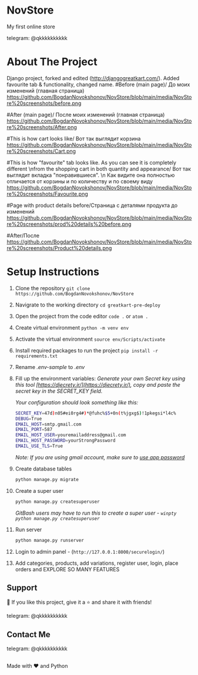# NovStore
My first online store

<p align="left">
  telegram: @qkkkkkkkkkk
</p>

# About The Project
Django project, forked and edited (http://djangogreatkart.com/). Added favourite tab & functionality, changed name.
#Before (main page)/ До моих изменений (главная страница)
https://github.com/BogdanNovokshonov/NovStore/blob/main/media/NovStore%20screenshots/before.png

#After (main page)/ После моих изменений (главная страница)
https://github.com/BogdanNovokshonov/NovStore/blob/main/media/NovStore%20screenshots/After.png

#This is how cart looks like/ Вот так выглядит корзина
https://github.com/BogdanNovokshonov/NovStore/blob/main/media/NovStore%20screenshots/Cart.png

#This is how "favourite" tab looks like. As you can see it is completely different \nfrom the shopping cart in both quantity and appearance/ Вот так выглядит вкладка "понравившиеся". \n
Как видите она полностью отличается от корзины и по количеству и по своему виду 
https://github.com/BogdanNovokshonov/NovStore/blob/main/media/NovStore%20screenshots/Favourite.png

#Page with product details before/Страница с деталями продукта до изменений
https://github.com/BogdanNovokshonov/NovStore/blob/main/media/NovStore%20screenshots/prod%20details%20before.png

#After/После 
https://github.com/BogdanNovokshonov/NovStore/blob/main/media/NovStore%20screenshots/Product%20details.png



# Setup Instructions

1. Clone the repository `git clone https://github.com/BogdanNovokshonov/NovStore`
2. Navigrate to the working directory `cd greatkart-pre-deploy`
3. Open the project from the code editor `code .` or `atom .`
4. Create virtual environment `python -m venv env`
5. Activate the virtual environment `source env/Scripts/activate`
6. Install required packages to run the project `pip install -r requirements.txt`
7. Rename _.env-sample_ to _.env_
8. Fill up the environment variables:
    _Generate your own Secret key using this tool [https://djecrety.ir/](https://djecrety.ir/), copy and paste the secret key in the SECRET_KEY field._

    _Your configuration should look something like this:_
    ```sh
    SECRET_KEY=47d)n05#ei0rg4#)*@fuhc%$5+0n(t%jgxg$)!1pkegsi*l4c%
    DEBUG=True
    EMAIL_HOST=smtp.gmail.com
    EMAIL_PORT=587
    EMAIL_HOST_USER=youremailaddress@gmail.com
    EMAIL_HOST_PASSWORD=yourStrongPassword
    EMAIL_USE_TLS=True
    ```
    _Note: If you are using gmail account, make sure to [use app password](https://support.google.com/accounts/answer/185833)_
9. Create database tables
    ```sh
    python manage.py migrate
    ```
10. Create a super user
    ```sh
    python manage.py createsuperuser
    ```
    _GitBash users may have to run this to create a super user - `winpty python manage.py createsuperuser`_
11. Run server
    ```sh
    python manage.py runserver
    ```
12. Login to admin panel - (`http://127.0.0.1:8000/securelogin/`)
13. Add categories, products, add variations, register user, login, place orders and EXPLORE SO MANY FEATURES




## Support
💙 If you like this project, give it a ⭐ and share it with friends!

<p align="left">
  telegram: @qkkkkkkkkkk
</p>

## Contact Me
<p align="left">
  telegram: @qkkkkkkkkkk
</p>

##
Made with ❤️ and Python
